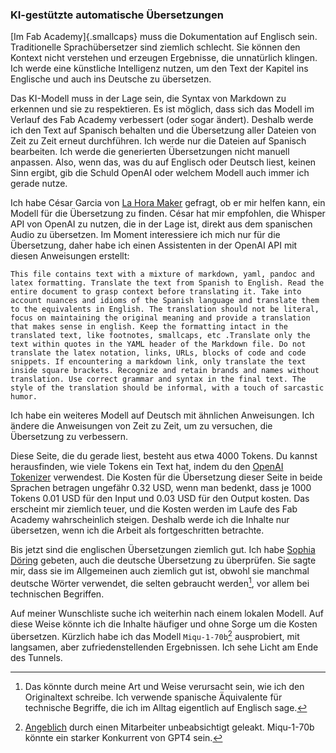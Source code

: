 ### KI-gestützte automatische Übersetzungen
[Im Fab Academy]{.smallcaps} muss die Dokumentation auf Englisch sein. Traditionelle Sprachübersetzer sind ziemlich schlecht. Sie können den Kontext nicht verstehen und erzeugen Ergebnisse, die unnatürlich klingen. Ich werde eine künstliche Intelligenz nutzen, um den Text der Kapitel ins Englische und auch ins Deutsche zu übersetzen.

Das KI-Modell muss in der Lage sein, die Syntax von Markdown zu erkennen und sie zu respektieren. Es ist möglich, dass sich das Modell im Verlauf des Fab Academy verbessert (oder sogar ändert). Deshalb werde ich den Text auf Spanisch behalten und die Übersetzung aller Dateien von Zeit zu Zeit erneut durchführen. Ich werde nur die Dateien auf Spanisch bearbeiten. Ich werde die generierten Übersetzungen nicht manuell anpassen. Also, wenn das, was du auf Englisch oder Deutsch liest, keinen Sinn ergibt, gib die Schuld OpenAI oder welchem Modell auch immer ich gerade nutze.

Ich habe César Garcia von [La Hora Maker](https://www.youtube.com/lahoramaker) gefragt, ob er mir helfen kann, ein Modell für die Übersetzung zu finden. César hat mir empfohlen, die Whisper API von OpenAI zu nutzen, die in der Lage ist, direkt aus dem spanischen Audio zu übersetzen. Im Moment interessiere ich mich nur für die Übersetzung, daher habe ich einen Assistenten in der OpenAI API mit diesen Anweisungen erstellt:

```
This file contains text with a mixture of markdown, yaml, pandoc and latex formatting. Translate the text from Spanish to English. Read the entire document to grasp context before translating it. Take into account nuances and idioms of the Spanish language and translate them to the equivalents in English. The translation should not be literal, focus on maintaining the original meaning and provide a translation that makes sense in english. Keep the formatting intact in the translated text, like footnotes, smallcaps, etc .Translate only the text within quotes in the YAML header of the Markdown file. Do not translate the latex notation, links, URLs, blocks of code and code snippets. If encountering a markdown link, only translate the text inside square brackets. Recognize and retain brands and names without translation. Use correct grammar and syntax in the final text. The style of the translation should be informal, with a touch of sarcastic humor.
```

Ich habe ein weiteres Modell auf Deutsch mit ähnlichen Anweisungen. Ich ändere die Anweisungen von Zeit zu Zeit, um zu versuchen, die Übersetzung zu verbessern.

Diese Seite, die du gerade liest, besteht aus etwa 4000 Tokens. Du kannst herausfinden, wie viele Tokens ein Text hat, indem du den [OpenAI Tokenizer](https://platform.openai.com/tokenizer) verwendest. Die Kosten für die Übersetzung dieser Seite in beide Sprachen betragen ungefähr 0.32 USD, wenn man bedenkt, dass je 1000 Tokens 0.01 USD für den Input und 0.03 USD für den Output kosten. Das erscheint mir ziemlich teuer, und die Kosten werden im Laufe des Fab Academy wahrscheinlich steigen. Deshalb werde ich die Inhalte nur übersetzen, wenn ich die Arbeit als fortgeschritten betrachte.

Bis jetzt sind die englischen Übersetzungen ziemlich gut. Ich habe [Sophia Döring](https://fabacademy.org/2024/labs/kamplintfort/students/sophia-doring/) gebeten, auch die deutsche Übersetzung zu überprüfen. Sie sagte mir, dass sie im Allgemeinen auch ziemlich gut ist, obwohl sie manchmal deutsche Wörter verwendet, die selten gebraucht werden[^242], vor allem bei technischen Begriffen.

[^242]: Das könnte durch meine Art und Weise verursacht sein, wie ich den Originaltext schreibe. Ich verwende spanische Äquivalente für technische Begriffe, die ich im Alltag eigentlich auf Englisch sage.

Auf meiner Wunschliste suche ich weiterhin nach einem lokalen Modell. Auf diese Weise könnte ich die Inhalte häufiger und ohne Sorge um die Kosten übersetzen. Kürzlich habe ich das Modell `Miqu-1-70b`[^241] ausprobiert, mit langsamen, aber zufriedenstellenden Ergebnissen. Ich sehe Licht am Ende des Tunnels.

[^241]: [Angeblich](https://the-decoder.com/unintentional-ai-leak-from-mistral-becomes-an-unexpected-powerhouse/) durch einen Mitarbeiter unbeabsichtigt geleakt. Miqu-1-70b könnte ein starker Konkurrent von GPT4 sein.

